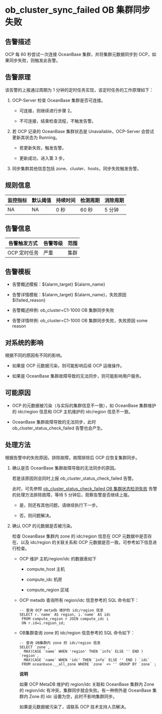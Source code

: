 ob_cluster_sync_failed OB 集群同步失败
=====================================================



**告警描述**
-----------------------------

OCP 每 60 秒尝试一次连接 OceanBase 集群，并将集群元数据同步到 OCP，如果同步失败，则触发此告警。

告警原理
-------------------------

该告警的上报通过周期为 1 分钟的定时任务实现，该定时任务的工作原理如下：

1. OCP-Server 检查 OceanBase 集群是否可连接。

   * 可连接，则继续进行步骤 2。



   * 不可连接，结束检查流程，不触发告警。






2. 若 OCP 记录的 OceanBase 集群状态是 Unavailable，OCP-Server 会尝试更新其状态为 Running。

   * 若更新失败，触发告警。



   * 更新成功，进入第 3 步。






3. 同步集群其他信息包括 zone、cluster、hosts，同步失败触发告警。






**规则信息**
-----------------------------



| 监控指标 | 默认阈值 | 持续时间 | 检测周期 | 消除周期 |
|------|------|------|------|------|
| NA   | NA   | 0 秒  | 60 秒 | 5 分钟 |



**告警信息**
-----------------------------



|  告警触发方式  | 告警等级 | 范围 |
|----------|------|----|
| OCP 定时任务 | 严重   | 集群 |



**告警模板**
-----------------------------

* 告警概述模板：${alarm_target} ${alarm_name}



* 告警详情模板：${alarm_target} ${alarm_name}，失败原因 ${failed_reason}



* 告警概述样例: ob_cluster=C1-1000 OB 集群同步失败



* 告警详情样例: ob_cluster=C1-1000 OB 集群同步失败，失败原因 some reason






**对系统的影响**
-------------------------------

根据不同的原因有不同的影响。

* 如果是 OCP 元数据污染，则可能影响后续 OCP 运维操作。



* 如果是 OceanBase 集群故障导致的无法同步，则可能影响用户服务。






**可能原因**
-----------------------------

* OCP 的元数据被污染（与实际的集群信息不一致），如 OceanBase 集群维护的 idc/region 信息和 OCP 主机维护的 idc/region 信息不一致。



* OceanBase 集群故障导致的无法同步，此时 ob_cluster_status_check_failed 告警也会产生。






**处理方法**
-----------------------------

根据告警中的失败原因，排除故障，故障排除后 OCP 应恢复集群同步。

1. 确认是否 OceanBase 集群故障导致的无法同步的原因。

   若是该原因则会同时上报 ob_cluster_status_check_failed 告警。

   此时，可先参照 [ob_cluster_status_check_failed OB 集群状态检测失败](../2.ob-alert/2.failed-to-check-the-status-of-the-ob_cluster_status_check_failed-ob-cluster.md) 告警的处理方法排除故障，等待 5 分钟后，观察告警是否继续上报。
   * 是，则还有其他问题，请继续执行下一步。



   * 否，则问题解决。






2. 确认 OCP 的元数据是否被污染。

   检查 OceanBase 集群内 zone 的 idc/region 信息在 OCP 元数据中是否存在、以及 idc/region 的关联关系和 OCP 元数据是否一致。可参考如下信息进行检查。
   * OCP 维护 主机/region/idc 的数据表如下

     * compute_host 主机



     * compute_idc 机房



     * compute_region 区域






   * OCP metadb 查询所有 region/idc 信息参考的 SQL 命令如下：

     ```unknow
     -- 查询 OCP metadb 维护的 idc/region 信息
     SELECT r.`name` AS region, i.`name` AS idc
      FROM compute_region r JOIN compute_idc i
      ON r.id=i.region_id;

     ```



   * OB集群查询 zone 的 idc/region 信息参考的 SQL 命令如下：

     ```unknow
     -- 查询 OB集群内 zone 的 idc/region 信息
     SELECT `zone`,
       MAX(CASE `name` WHEN 'region' THEN `info` ELSE '' END ) `region`,
       MAX(CASE `name` WHEN 'idc' THEN `info` ELSE '' END ) `idc`
      FROM oceanbase.__all_zone WHERE `zone` <> '' GROUP BY `zone` ;
     ```




     **说明**



     如果 OCP MetaDB 维护的 region/idc 关联和 OceanBase 集群内 Zone 的 region/idc 有冲突，集群同步就会失败。有一种例外是 OceanBase 集群内 Zone 的 idc 设置为空，此时不影响集群同步。

     如果是元数据被污染了，请联系 OCP 技术支持人员解决。
